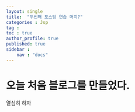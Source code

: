 ```yaml
---
layout: single
title:  "두번째 포스팅 연습 머지?"
categories : Jsp
tag : 
toc : true
author_profile: true
published: true
sidebar :
    nav : "docs"
---
```

# 오늘 처음 블로그를 만들었다. 
열심히 하자